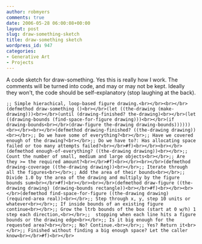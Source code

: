 ```yaml
---
author: robmyers
comments: true
date: 2006-05-28 06:00:08+00:00
layout: post
slug: draw-something-sketch
title: draw-something sketch
wordpress_id: 947
categories:
- Generative Art
- Projects
---
```


  
A code sketch for draw-something. Yes this is really how I work. The comments will be turned into code, and may or may not be kept. Ideally they won't, the code should be self-explanatory (stop laughing at the back).  

    
    ;; Simple hierachical, loop-based figure drawing.<br></br><br></br>(defmethod draw-something ()<br></br>(let ((the-drawing (make-drawing)))<br></br>(until (drawing-finished? the-drawing)<br></br>(let ((drawing-bounds (find-space-for-figure drawing)))<br></br>(if drawing-bounds<br></br>(draw-figure the-drawing drawing-bounds))))))<br></br><br></br>(defmethod drawing-finished? ((the-drawing drawing))<br></br>;; Do we have some of everything?<br></br>;; Have we covered enough of the drawing?<br></br>;; Do we have to?: Has allocating space failed or too many attempts failed?<br></br>#f)<br></br><br></br>(defmethod enough-of-everything? ((the-drawing drawing))<br></br>;; Count the number of small, medium and large objects<br></br>;; Are they >= the required amount?<br></br>#f)<br></br><br></br>(defmethod drawing-coverage ((the-drawing drawing))<br></br>;; Iterate through all the figures<br></br>;; Add the area of their bounds<br></br>;; Divide 1.0 by the area of the drawing and multiply by the figure bounds sum<br></br>#f)<br></br><br></br>(defmethod draw-figure ((the-drawing drawing) (drawing-bounds rectangle))<br></br>#f)<br></br><br></br>(defmethod find-space-for-figure ((the-drawing drawing) (required-area real))<br></br>;; Step through x, y, step 10 units or whatever<br></br>;; If inside bounds of an existing figure continue<br></br>;; Grow the ltrb bounds of the box (start at 0 w/h) 1 step each direction,<br></br>;;  stopping when each line hits a figure bounds or the drawing edge<br></br>;; Is it big enough for the requested area?<br></br>;; No? Continue.<br></br>;; Yes? Return it<br></br>;; Finished without finding a big enough space? Let the caller know<br></br>#f)<br></br>

  


